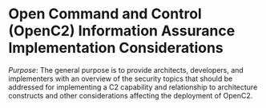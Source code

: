 # Open Command and Control (OpenC2) Information Assurance Implementation Considerations

_Purpose_: The general purpose is to provide architects, developers, and implementers with an overview of the security topics that should be addressed for implementing a C2 capability and relationship to architecture constructs and other considerations affecting the deployment of OpenC2.
